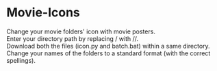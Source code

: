 # Movie-Icons
Change your movie folders' icon with movie posters.  
Enter your directory path by replacing / with //.  
Download both the files (icon.py and batch.bat) within a same directory.  
Change your names of the folders to a standard format (with the correct spellings).  
